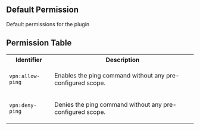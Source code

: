 ## Default Permission

Default permissions for the plugin

## Permission Table

<table>
<tr>
<th>Identifier</th>
<th>Description</th>
</tr>


<tr>
<td>

`vpn:allow-ping`

</td>
<td>

Enables the ping command without any pre-configured scope.

</td>
</tr>

<tr>
<td>

`vpn:deny-ping`

</td>
<td>

Denies the ping command without any pre-configured scope.

</td>
</tr>
</table>
